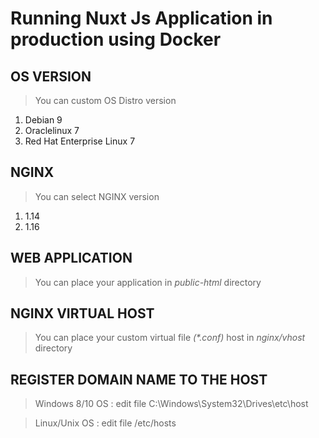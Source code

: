 # Running Nuxt Js Application in production using Docker

## OS VERSION

> You can custom OS Distro version

1. Debian 9
2. Oraclelinux 7
3. Red Hat Enterprise Linux 7

## NGINX

> You can select NGINX version

1. 1.14
2. 1.16

## WEB APPLICATION

> You can place your application in *public-html* directory

## NGINX VIRTUAL HOST

> You can place your custom virtual file _(*.conf)_ host in *nginx/vhost* directory

## REGISTER DOMAIN NAME TO THE HOST

> Windows 8/10 OS : edit file C:\Windows\System32\Drives\etc\host

> Linux/Unix OS : edit file /etc/hosts
